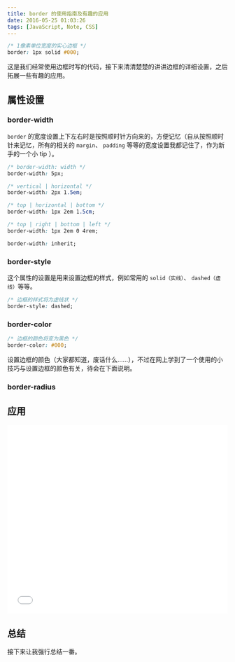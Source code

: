 ```yaml
---
title: border 的使用指南及有趣的应用
date: 2016-05-25 01:03:26
tags: [JavaScript, Note, CSS]
---
```


```css
/* 1像素单位宽度的实心边框 */
border: 1px solid #000;
```

这是我们经常使用边框时写的代码，接下来清清楚楚的讲讲边框的详细设置，之后拓展一些有趣的应用。

<!-- more -->

## 属性设置

### border-width

`border` 的宽度设置上下左右时是按照顺时针方向来的，方便记忆（自从按照顺时针来记忆，所有的相关的 `margin`、 `padding` 等等的宽度设置我都记住了，作为新手的一个小 tip ）。

```css
/* border-width: width */
border-width: 5px;

/* vertical | horizontal */
border-width: 2px 1.5em;

/* top | horizontal | bottom */
border-width: 1px 2em 1.5cm;

/* top | right | bottom | left */
border-width: 1px 2em 0 4rem;

border-width: inherit;
```

### border-style

这个属性的设置是用来设置边框的样式，例如常用的 `solid（实线）`、 `dashed（虚线）`等等。

```css
/* 边框的样式将为虚线状 */
border-style: dashed;
```

### border-color

```css
/* 边框的颜色将变为黑色 */
border-color: #000;
```

设置边框的颜色（大家都知道，废话什么……），不过在网上学到了一个使用的小技巧与设置边框的颜色有关，待会在下面说明。

### border-radius

## 应用

<iframe height='431' scrolling='no' src='//codepen.io/chengjianhua/embed/aNeaRR/?height=431&theme-id=dark&default-tab=css,result&embed-version=2' frameborder='no' allowtransparency='true' allowfullscreen='true' style='width: 100%;'>See the Pen <a href='http://codepen.io/chengjianhua/pen/aNeaRR/'>border-radius handbook and usage</a> by Cheng Jianhua (<a href='http://codepen.io/chengjianhua'>@chengjianhua</a>) on <a href='http://codepen.io'>CodePen</a>.
</iframe>

## 总结

接下来让我强行总结一番。
